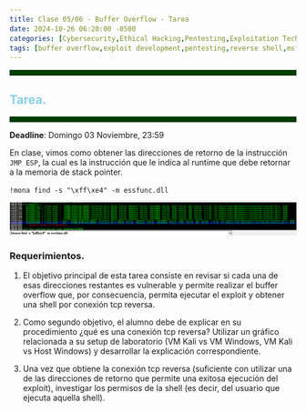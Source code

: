 ```yaml
---
title: Clase 05/06 - Buffer Overflow - Tarea
date: 2024-10-26 06:20:00 -0500
categories: [Cybersecurity,Ethical Hacking,Pentesting,Exploitation Techniques,Buffer Overflows]
tags: [buffer overflow,exploit development,pentesting,reverse shell,msfvenom,shellcode,eip control,bad characters,fuzzing,xvulnerabilities]     # TAG names should always be lowercase
---
```


<hr style="border: none; height: 10px; background-color: #003b00;" />

## <font color="#87CEEB">Tarea.</font>

<hr style="border: none; height: 10px; background-color: #003b00;" />

**Deadline**: Domingo 03 Noviembre, 23:59

En clase, vimos como obtener las direcciones de retorno de la instrucción `JMP ESP`, la cual es la instrucción que le indica al runtime que debe retornar a la memoria de stack pointer.

`!mona find -s "\xff\xe4" -m essfunc.dll`

![alt text](/assets/images/return-addresses.png)

### **Requerimientos**.

1. El objetivo principal de esta tarea consiste en revisar si cada una de esas direcciones restantes es vulnerable y permite realizar el buffer overflow que, por consecuencia, permita ejecutar el exploit y obtener una shell por conexión tcp reversa.

2. Como segundo objetivo, el alumno debe de explicar en su procedimiento ¿qué es una conexión tcp reversa? Utilizar un gráfico relacionada a su setup de laboratorio (VM Kali vs VM Windows, VM Kali vs Host Windows) y desarrollar la explicación correspondiente.

3. Una vez que obtiene la conexión tcp reversa (suficiente con utilizar una de las direcciones de retorno que permite una exitosa ejecución del exploit), investigar los permisos de la shell (es decir, del usuario que ejecuta aquella shell).
